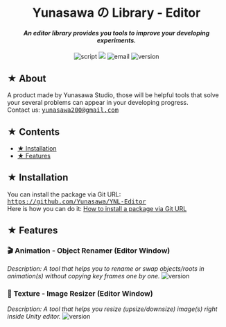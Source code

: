<h1><div align="center"> Yunasawa の Library - Editor </div></h1>
<h4><div align="center"><i> An editor library provides you tools to improve your developing experiments. </i></div></h4>

<p align="center">
 <img src="https://img.shields.io/badge/Script-DOCUMENTATION-blue.svg" alt="script">
 <img src="https://img.shields.io/badge/Yunasawa No Library-Editor-008F64">
 <img src="https://img.shields.io/badge/Author-Yunasawa Studio-purple.svg" alt="email">
 <img src="https://img.shields.io/badge/Version-2022.3-orange.svg" alt="version">
</p>

<h2> ★ About </h2>

A product made by Yunasawa Studio, those will be helpful tools that solve your several problems can appear in your developing progress. <br>
Contact us: <kbd> yunasawa200@gmail.com </kbd>

<h2> ★ Contents </h2>

- <a href="#installation"> ★ Installation </a><br>
- <a href="#features"> ★ Features </a><br>

<h2><div id="installation"> ★ Installation </div></h2>

You can install the package via Git URL: <kbd>https://github.com/Yunasawa/YNL-Editor</kbd> <br>
Here is how you can do it: <a href="https://docs.unity3d.com/2019.3/Documentation/Manual/upm-ui-giturl.html"> How to install a package via Git URL</a>

<!-- <h2> Tutorials </h2> -->

<h2><div id="features"> ★ Features </div></h2>

<h3> 🎬 Animation - Object Renamer (Editor Window) </h3>
<i> Description: A tool that helps you to rename or swap objects/roots in animation(s) without copying key frames one by one. </i>
<img src="https://github.com/Yunasawa/YNL-Editor/assets/113672166/7d2dfafa-0f5e-42e6-b972-bf277f24e6b2" alt="version">

<h3> 🌅 Texture - Image Resizer (Editor Window) </h3>
<i> Description: A tool that helps you resize (upsize/downsize) image(s) right inside Unity editor. </i>
<img src="https://github.com/Yunasawa/YNL-Editor/assets/113672166/146b7452-fdd2-4f37-aacb-5ea26eb65962" alt="version">
